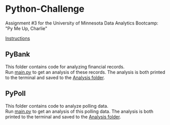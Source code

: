 # Python-Challenge
Assignment #3 for the University of Minnesota Data Analytics Bootcamp: "Py Me Up, Charlie"

[Instructions](https://umn.bootcampcontent.com/University-of-Minnesota-Boot-Camp/uofm-stp-data-pt-06-2020-u-c/tree/master/02-Homework/03-Python/Instructions)

## PyBank
This folder contains code for analyzing financial records.  
Run [main.py](PyBank/main.py) to get an analysis of these records. 
The analysis is both printed to the terminal and saved to the [Analysis folder](PyBank/Analysis).

## PyPoll
This folder contains code to analyze polling data.  
Run [main.py](PyPoll/main.py) to get an analysis of this polling data. 
The analysis is both printed to the terminal and saved to the [Analysis folder](PyPoll/Analysis).
